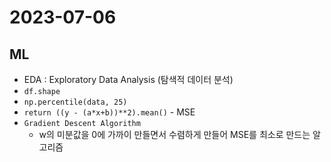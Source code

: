 # 2023-07-06

## ML
* EDA : Exploratory Data Analysis (탐색적 데이터 분석)
* `df.shape`
* `np.percentile(data, 25)`
* `return ((y - (a*x+b))**2).mean()` - MSE
* `Gradient Descent Algorithm`
    * w의 미분값을 0에 가까이 만들면서 수렴하게 만들어 MSE를 최소로 만드는 알고리즘
